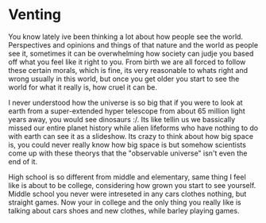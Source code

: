 # Venting

You know lately ive been thinking a lot about how people see the world. Perspectives and opinions and things of that nature and the world as people see it, sometimes it can be overwhelming how society can judje you based off what you feel like it right to you. From birth we are all forced to follow these certain morals, which is fine, its very reasonable to whats right and wrong usually in this world, but once you get older you start to see the world for what it really is, how cruel it can be.

I never understood how the universe is so big that if you were to look at earth from a super-extended hyper telescope from about 65 million light years away, you would see dinosaurs :/. Its like tellin us we bassically missed our entire planet history while alien lifeforms who have nothing to do with earth can see it as a slideshow. Its crazy to think about how big space is, you could never really know how big space is but somehow scientists come up with these theorys that the "observable universe" isn't even the end of it.

High school is so different from middle and elementary, same thing I feel like is about to be college, considering how grown you start to see yourself. Middle school you never were intreseted in any cars clothes nothing, but straight games. Now your in college and the only thing you really like is talking about cars shoes and new clothes, while barley playing games.